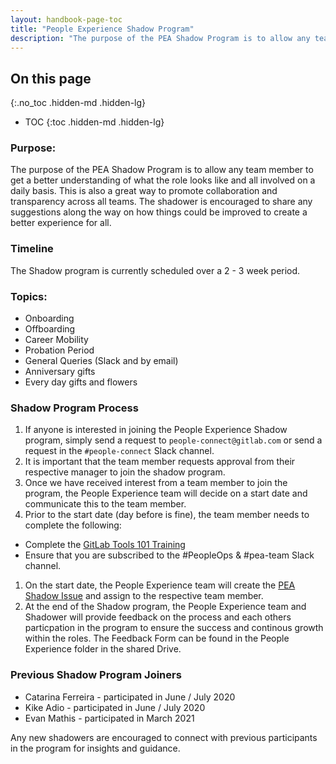 ```yaml
---
layout: handbook-page-toc
title: "People Experience Shadow Program"
description: "The purpose of the PEA Shadow Program is to allow any team member to get a better understanding of what the role looks like and all involved on a daily basis."
---
```


## On this page
{:.no_toc .hidden-md .hidden-lg}

- TOC
{:toc .hidden-md .hidden-lg}

### Purpose:

The purpose of the PEA Shadow Program is to allow any team member to get a better understanding of what the role looks like and all involved on a daily basis. This is also a great way to promote collaboration and transparency across all teams. The shadower is encouraged to share any suggestions along the way on how things could be improved to create a better experience for all.

### Timeline

The Shadow program is currently scheduled over a 2 - 3 week period. 

### Topics:

- Onboarding
- Offboarding
- Career Mobility
- Probation Period
- General Queries (Slack and by email)
- Anniversary gifts 
- Every day gifts and flowers

### Shadow Program Process

1. If anyone is interested in joining the People Experience Shadow program, simply send a request to `people-connect@gitlab.com` or send a request in the `#people-connect` Slack channel.
1. It is important that the team member requests approval from their respective manager to join the shadow program. 
1. Once we have received interest from a team member to join the program, the People Experience team will decide on a start date and communicate this to the team member.
1. Prior to the start date (day before is fine), the team member needs to complete the following:
- Complete the [GitLab Tools 101 Training](/handbook/people-group/learning-and-development/certifications/gitlab-101/)
- Ensure that you are subscribed to the #PeopleOps & #pea-team Slack channel.
1. On the start date, the People Experience team will create the [PEA Shadow Issue](https://gitlab.com/gitlab-com/people-group/employment-templates/-/blob/master/.gitlab/issue_templates/people_experience_team_shadow.md) and assign to the respective team member.  
1. At the end of the Shadow program, the People Experience team and Shadower will provide feedback on the process and each others particpation in the program to ensure the success and continous growth within the roles. The Feedback Form can be found in the People Experience folder in the shared Drive. 

### Previous Shadow Program Joiners

- Catarina Ferreira - participated in June / July 2020
- Kike Adio - participated in June / July 2020
- Evan Mathis - participated in March 2021

Any new shadowers are encouraged to connect with previous participants in the program for insights and guidance. 
